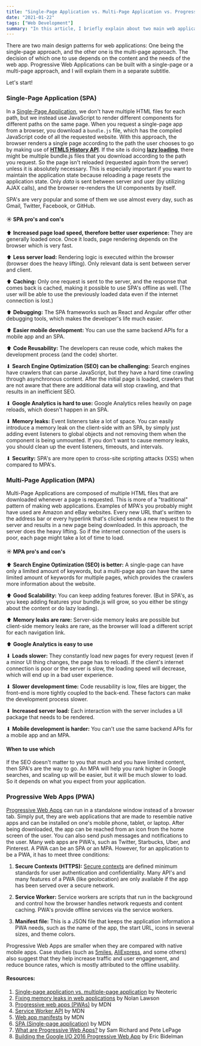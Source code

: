 ```yaml
---
title: "Single-Page Application vs. Multi-Page Application vs. Progressive Web Apps"
date: "2021-01-22"
tags: ["Web Development"]
summary: "In this article, I briefly explain about two main web application patterns, single-page application and multi-page application, and their differences. I also talk about what progressive web apps are."
---
```


There are two main design patterns for web applications: One being the single-page approach, and the other one is the multi-page approach. The decision of which one to use depends on the content and the needs of the web app. Progressive Web Applications can be built with a single-page or a multi-page approach, and I will explain them in a separate subtitle.

Let's start!

### Single-Page Application (SPA)

In a [Single-Page Application](https://en.wikipedia.org/wiki/Single-page_application), we don't have multiple HTML files for each path, but we instead use JavaScript to render different components for different paths on the same page. When you request a single-page app from a browser, you download a `bundle.js` file, which has the compiled JavaScript code of all the requested website. With this approach, the browser renders a single page according to the path the user chooses to go by making use of **[HTML5 History API](https://developer.mozilla.org/en-US/docs/Web/API/History_API)**. If the site is doing **[lazy loading](https://en.wikipedia.org/wiki/Lazy_loading)**, there might be multiple bundle.js files that you download according to the path you request. So the page isn't reloaded (requested again from the server) unless it is absolutely necessary. This is especially important if you want to maintain the application state because reloading a page resets the application state. Only _data_ is sent between server and user (by utilizing AJAX calls), and the browser re-renders the UI components by itself.

SPA's are very popular and some of them we use almost every day, such as Gmail, Twitter, Facebook, or GitHub.

#### ☀ SPA pro's and con's

⬆ **Increased page load speed, therefore better user experience:** They are generally loaded once. Once it loads, page rendering depends on the browser which is very fast.

⬆ **Less server load:** Rendering logic is executed within the browser (browser does the heavy lifting). Only relevant data is sent between server and client.

⬆ **Caching:** Only one request is sent to the server, and the response that comes back is cached, making it possible to use SPA's offline as well. (The user will be able to use the previously loaded data even if the internet connection is lost.)

⬆ **Debugging:** The SPA frameworks such as React and Angular offer other debugging tools, which makes the developer's life much easier.

⬆ **Easier mobile development:** You can use the same backend APIs for a mobile app and an SPA.

⬆ **Code Reusability:** The developers can reuse code, which makes the development process (and the code) shorter.

⬇ **Search Engine Optimization (SEO) can be challenging:** Search engines have crawlers that can parse JavaScript, but they have a hard time crawling through asynchronous content. After the initial page is loaded, crawlers that are not aware that there are additional data will stop crawling, and that results in an inefficient SEO.

⬇ **Google Analytics is hard to use:** Google Analytics relies heavily on page reloads, which doesn't happen in an SPA.

⬇ **Memory leaks:** Event listeners take a lot of space. You can easily introduce a memory leak on the client-side with an SPA, by simply just adding event listeners to global objects and not removing them when the component is being unmounted. If you don't want to cause memory leaks, you should clean up the event listeners, timeouts, and intervals.

⬇ **Security:** SPA's are more open to cross-site scripting attacks (XSS) when compared to MPA's.

### Multi-Page Application (MPA)

Multi-Page Applications are composed of multiple HTML files that are downloaded whenever a page is requested. This is more of a "traditional" pattern of making web applications. Examples of MPA's you probably might have used are Amazon and eBay websites. Every new URL that's written to the address bar or every hyperlink that's clicked sends a new request to the server and results in a new page being downloaded. In this approach, the server does the heavy lifting. So if the internet connection of the users is poor, each page might take a lot of time to load.

#### ☀ MPA pro's and con's

⬆ **Search Engine Optimization (SEO) is better:** A single-page can have only a limited amount of keywords, but a multi-page app can have the same limited amount of keywords for multiple pages, which provides the crawlers more information about the website.

⬆ **Good Scalability:** You can keep adding features forever. (But in SPA's, as you keep adding features your bundle.js will grow, so you either be stingy about the content or do lazy loading).

⬆ **Memory leaks are rare:** Server-side memory leaks are possible but client-side memory leaks are rare, as the browser will load a different script for each navigation link.

⬆ **Google Analytics is easy to use**

⬇ **Loads slower:** They constantly load new pages for every request (even if a minor UI thing changes, the page has to reload). If the client's internet connection is poor or the server is slow, the loading speed will decrease, which will end up in a bad user experience.

⬇ **Slower development time:** Code reusability is low, files are bigger, the front-end is more tightly coupled to the back-end. These factors can make the development process slower.

⬇ **Increased server load:** Each interaction with the server includes a UI package that needs to be rendered.

⬇ **Mobile development is harder:** You can't use the same backend APIs for a mobile app and an MPA.

#### When to use which

If the SEO doesn't matter to you that much and you have limited content, then SPA's are the way to go. An MPA will help you rank higher in Google searches, and scaling up will be easier, but it will be much slower to load. So it depends on what you expect from your application.

### Progressive Web Apps (PWA)

[Progressive Web Apps](https://en.wikipedia.org/wiki/Progressive_web_application) can run in a standalone window instead of a browser tab. Simply put, they are web applications that are made to resemble native apps and can be installed on one's mobile phone, tablet, or laptop. After being downloaded, the app can be reached from an icon from the home screen of the user. You can also send push messages and notifications to the user. Many web apps are PWA's, such as Twitter, Starbucks, Uber, and Pinterest. A PWA can be an SPA or an MPA. However, for an application to be a PWA, it has to meet three conditions:

1. **Secure Contexts (HTTPS):** [Secure contexts](https://w3c.github.io/webappsec-secure-contexts/) are defined minimum standards for user authentication and confidentiality. Many API's and many features of a PWA (like geolocation) are only available if the app has been served over a secure network.

2. **Service Worker:** Service workers are scripts that run in the background and control how the browser handles network requests and content caching. PWA's provide offline services via the service workers.

3. **Manifest file:** This is a JSON file that keeps the application information a PWA needs, such as the name of the app, the start URL, icons in several sizes, and theme colors.

Progressive Web Apps are smaller when they are compared with native mobile apps. Case studies (such as [5miles](https://developers.google.com/web/showcase/2016/5miles), [AliExpress](https://developers.google.com/web/showcase/2016/aliexpress), and some others) also suggest that they help increase traffic and user engagement, and reduce bounce rates, which is mostly attributed to the offline usability.

#### Resources:

1. [Single-page application vs. multiple-page application](https://medium.com/@NeotericEU/single-page-application-vs-multiple-page-application-2591588efe58) by Neoteric
2. [Fixing memory leaks in web applications](https://nolanlawson.com/2020/02/19/fixing-memory-leaks-in-web-applications/) by Nolan Lawson
3. [Progressive web apps (PWAs)](https://developer.mozilla.org/en-US/docs/Web/Progressive_web_apps) by MDN
4. [Service Worker API](https://developer.mozilla.org/en-US/docs/Web/API/Service_Worker_API) by MDN
5. [Web app manifests](https://developer.mozilla.org/en-US/docs/Web/Manifest) by MDN
6. [SPA (Single-page application)](https://developer.mozilla.org/en-US/docs/Glossary/SPA) by MDN
7. [What are Progressive Web Apps?](https://web.dev/what-are-pwas/) by Sam Richard and Pete LePage
8. [Building the Google I/O 2016 Progressive Web App](https://developers.google.com/web/showcase/2016/iowa2016) by Eric Bidelman
